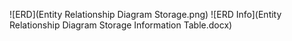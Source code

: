 ![ERD](Entity Relationship Diagram Storage.png)
![ERD Info](Entity Relationship Diagram Storage Information Table.docx)
